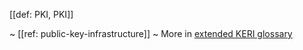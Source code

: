 [[def: PKI, PKI]]

~ [[ref: public-key-infrastructure]]
~ More in <a href="https://weboftrust.github.io/WOT-terms/docs/glossary/PKI">extended KERI glossary</a>
